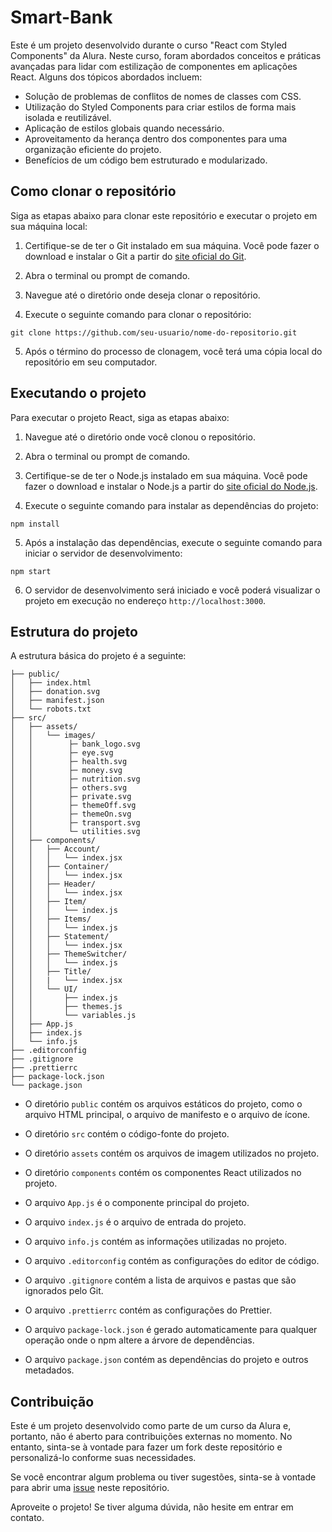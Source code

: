 # Smart-Bank

Este é um projeto desenvolvido durante o curso "React com Styled Components" da Alura. Neste curso, foram abordados conceitos e práticas avançadas para lidar com estilização de componentes em aplicações React. Alguns dos tópicos abordados incluem:

- Solução de problemas de conflitos de nomes de classes com CSS.
- Utilização do Styled Components para criar estilos de forma mais isolada e reutilizável.
- Aplicação de estilos globais quando necessário.
- Aproveitamento da herança dentro dos componentes para uma organização eficiente do projeto.
- Benefícios de um código bem estruturado e modularizado.

## Como clonar o repositório

Siga as etapas abaixo para clonar este repositório e executar o projeto em sua máquina local:

1. Certifique-se de ter o Git instalado em sua máquina. Você pode fazer o download e instalar o Git a partir do [site oficial do Git](https://git-scm.com/).

2. Abra o terminal ou prompt de comando.

3. Navegue até o diretório onde deseja clonar o repositório.

4. Execute o seguinte comando para clonar o repositório:

```git clone https://github.com/seu-usuario/nome-do-repositorio.git```

5. Após o término do processo de clonagem, você terá uma cópia local do repositório em seu computador.

## Executando o projeto

Para executar o projeto React, siga as etapas abaixo:

1. Navegue até o diretório onde você clonou o repositório.

2. Abra o terminal ou prompt de comando.

3. Certifique-se de ter o Node.js instalado em sua máquina. Você pode fazer o download e instalar o Node.js a partir do [site oficial do Node.js](https://nodejs.org/).

4. Execute o seguinte comando para instalar as dependências do projeto:

```npm install```

5. Após a instalação das dependências, execute o seguinte comando para iniciar o servidor de desenvolvimento:

```npm start```

6. O servidor de desenvolvimento será iniciado e você poderá visualizar o projeto em execução no endereço `http://localhost:3000`.

## Estrutura do projeto

A estrutura básica do projeto é a seguinte:

```Smart-Bank/
├── public/
│   ├── index.html
│   ├── donation.svg
│   ├── manifest.json
│   └── robots.txt
├── src/
│   ├── assets/
│   │   └── images/
│   │        ├─ bank_logo.svg
│   │        ├─ eye.svg
│   │        ├─ health.svg
│   │        ├─ money.svg
│   │        ├─ nutrition.svg
│   │        ├─ others.svg
│   │        ├─ private.svg
│   │        ├─ themeOff.svg
│   │        ├─ themeOn.svg
│   │        ├─ transport.svg
│   │        └─ utilities.svg
│   ├── components/
│   │   ├── Account/
│   │   │   └── index.jsx
│   │   ├── Container/
│   │   │   └── index.jsx
│   │   ├── Header/
│   │   │   └── index.jsx
│   │   ├── Item/
│   │   │   └── index.js
│   │   ├── Items/
│   │   │   └── index.js
│   │   ├── Statement/
│   │   │   └── index.jsx
│   │   ├── ThemeSwitcher/
│   │   │   └── index.js
│   │   ├── Title/
│   │   |   └── index.jsx
│   │   └── UI/
│   │       ├── index.js
│   │       ├── themes.js
│   │       └── variables.js
│   ├── App.js
│   ├── index.js
│   └── info.js
├── .editorconfig
├── .gitignore
├── .prettierrc
├── package-lock.json
└── package.json
```

- O diretório `public` contém os arquivos estáticos do projeto, como o arquivo HTML principal, o arquivo de manifesto e o arquivo de ícone.

- O diretório `src` contém o código-fonte do projeto.

- O diretório `assets` contém os arquivos de imagem utilizados no projeto.

- O diretório `components` contém os componentes React utilizados no projeto.

- O arquivo `App.js` é o componente principal do projeto.

- O arquivo `index.js` é o arquivo de entrada do projeto.

- O arquivo `info.js` contém as informações utilizadas no projeto.

- O arquivo `.editorconfig` contém as configurações do editor de código.

- O arquivo `.gitignore` contém a lista de arquivos e pastas que são ignorados pelo Git.

- O arquivo `.prettierrc` contém as configurações do Prettier.

- O arquivo `package-lock.json` é gerado automaticamente para qualquer operação onde o npm altere a árvore de dependências.

- O arquivo `package.json` contém as dependências do projeto e outros metadados.

## Contribuição

Este é um projeto desenvolvido como parte de um curso da Alura e, portanto, não é aberto para contribuições externas no momento. No entanto, sinta-se à vontade para fazer um fork deste repositório e personalizá-lo conforme suas necessidades.

Se você encontrar algum problema ou tiver sugestões, sinta-se à vontade para abrir uma [issue](https://github.com/makenrosa/alura-organo-ts/issues) neste repositório.

Aproveite o projeto! Se tiver alguma dúvida, não hesite em entrar em contato.